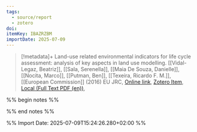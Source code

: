 ```yaml
---
tags:
  - source/report
  - zotero
doi: 
itemKey: IBAZRZBM
importDate: 2025-07-09
---
```

>[!metadata]+
> Land-use related environmental indicators for life cycle assessment: analysis of key aspects in land use modelling.
> [[Vidal-Legaz, Beatriz]], [[Sala, Serenella]], [[Maia De Souza, Danielle]], [[Nocita, Marco]], [[Putman, Ben]], [[Texeira, Ricardo F. M.]], 
> [[European Commission]] (2016)
> EU JRC, 
> [Online link](https://data.europa.eu/doi/10.2788/905478), [Zotero Item](zotero://select/library/items/IBAZRZBM), [Local (Full Text PDF (en))](file://C:/Users/aburg/Documents/references/zotero/storage/LXI7L6BI/EuropeanCommission.JointResearchCentre.2016_Landuserelated.pdf), 

%% begin notes %%

%% end notes %%

%% Import Date: 2025-07-09T15:24:26.280+02:00 %%
